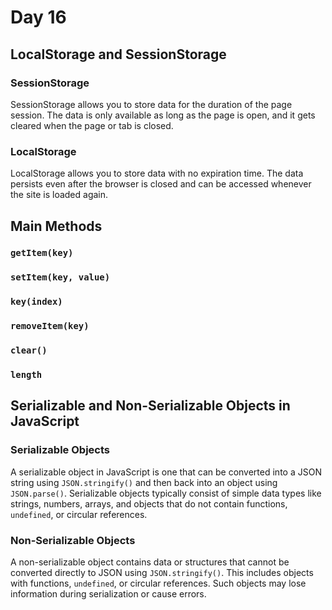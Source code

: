 # Day 16

## LocalStorage and SessionStorage

### SessionStorage

SessionStorage allows you to store data for the duration of the page session. The data is only available as long as the page is open, and it gets cleared when the page or tab is closed.

### LocalStorage

LocalStorage allows you to store data with no expiration time. The data persists even after the browser is closed and can be accessed whenever the site is loaded again.

## Main Methods
### `getItem(key)`
### `setItem(key, value)`
### `key(index)`
### `removeItem(key)`
### `clear()`
### `length`


## Serializable and Non-Serializable Objects in JavaScript

### Serializable Objects

A serializable object in JavaScript is one that can be converted into a JSON string using `JSON.stringify()` and then back into an object using `JSON.parse()`. Serializable objects typically consist of simple data types like strings, numbers, arrays, and objects that do not contain functions, `undefined`, or circular references.

### Non-Serializable Objects

A non-serializable object contains data or structures that cannot be converted directly to JSON using `JSON.stringify()`. This includes objects with functions, `undefined`, or circular references. Such objects may lose information during serialization or cause errors.
